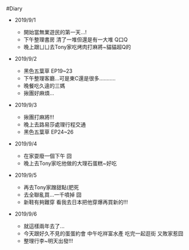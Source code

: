 #Diary

* 2019/9/1
  * 開始當無業遊民的第一天...!
  * 下午整理書房 清了一堆但還是有一大堆 Q口Q
  * 晚上跟ㄩㄩ去Tony家吃烤肉打麻將~貓貓超Q的

* 2019/9/2
  * 黑色五葉草 EP19~23
  * 下午整理客廳...可是東C還是很多...........
  * 晚餐吃久違的三媽
  * 揪團好麻煩...

* 2019/9/3
  * 揪團打麻將!!!
  * 晚上去路易莎處理行程交通
  * 黑色五葉草 EP24~26
  
* 2019/9/4
  * 在家耍廢一個下午 囧
  * 晚上去Tony家吃他做的大理石蛋糕~好吃
  
* 2019/9/5
  * 再去Tony家蹭甜點(肥死
  * 去全聯亂買...一千噴掉 囧 
  * 新鞋有夠難穿 看我去日本把他穿爆再買新的!!!
  
* 2019/9/6
  * 就這樣兩年去了...
  * 今天跟好久不見的蛋蛋約會 中午吃祥富水產 吃完一起逛街 又敗家惹囧
  * 整理行李~明天出發!!!